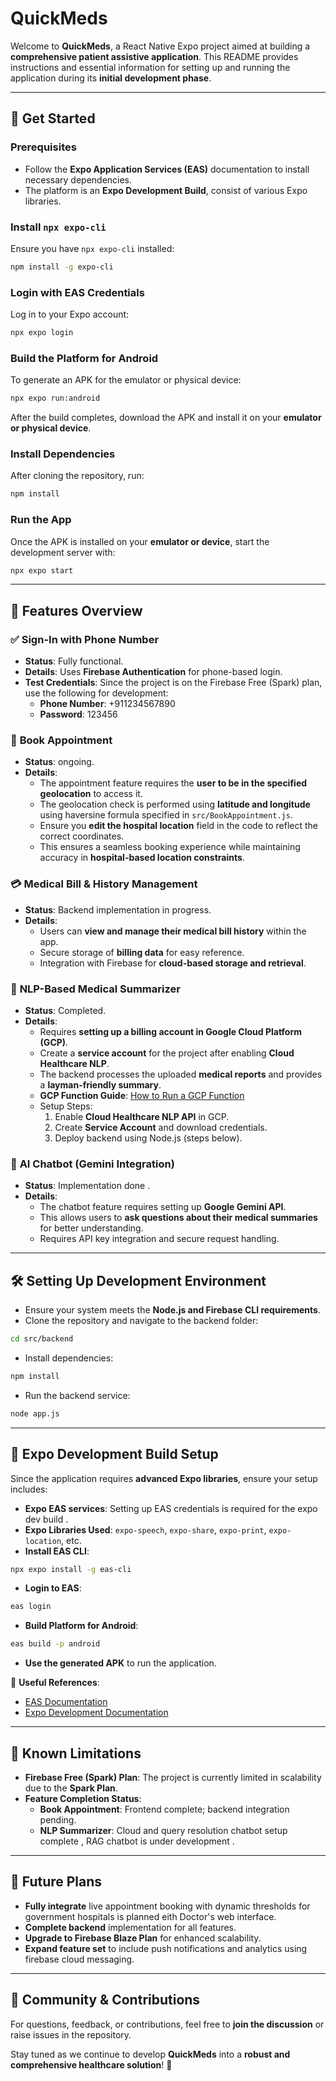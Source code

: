 # QuickMeds
Welcome to **QuickMeds**, a React Native Expo project aimed at building a **comprehensive patient assistive application**. This README provides instructions and essential information for setting up and running the application during its **initial development phase**.

---
## 🚀 Get Started
### Prerequisites
- Follow the **Expo Application Services (EAS)** documentation to install necessary dependencies.
- The platform is an **Expo Development Build**, consist of various Expo libraries.

### Install `npx expo-cli`
Ensure you have `npx expo-cli` installed:
```sh
npm install -g expo-cli
```

### Login with EAS Credentials
Log in to your Expo account:
```sh
npx expo login
```

### Build the Platform for Android
To generate an APK for the emulator or physical device:
```sh
npx expo run:android
```
After the build completes, download the APK and install it on your **emulator or physical device**.

### Install Dependencies
After cloning the repository, run:
```sh
npm install
```

### Run the App
Once the APK is installed on your **emulator or device**, start the development server with:
```sh
npx expo start
```

---
## 📌 Features Overview
### ✅ **Sign-In with Phone Number**
- **Status**: Fully functional.
- **Details**: Uses **Firebase Authentication** for phone-based login.
- **Test Credentials**: Since the project is on the Firebase Free (Spark) plan, use the following for development:
  - **Phone Number**: +911234567890
  - **Password**: 123456

### 📅 **Book Appointment**
- **Status**: ongoing.
- **Details**:
  - The appointment feature requires the **user to be in the specified geolocation** to access it.
  - The geolocation check is performed using **latitude and longitude** using haversine formula specified in `src/BookAppointment.js`.
  - Ensure you **edit the hospital location** field in the code to reflect the correct coordinates.
  - This ensures a seamless booking experience while maintaining accuracy in **hospital-based location constraints**.

### 💳 **Medical Bill & History Management**
- **Status**: Backend implementation in progress.
- **Details**:
  - Users can **view and manage their medical bill history** within the app.
  - Secure storage of **billing data** for easy reference.
  - Integration with Firebase for **cloud-based storage and retrieval**.

### 📜 **NLP-Based Medical Summarizer**
- **Status**: Completed.
- **Details**:
  - Requires **setting up a billing account in Google Cloud Platform (GCP)**.
  - Create a **service account** for the project after enabling **Cloud Healthcare NLP**.
  - The backend processes the uploaded **medical reports** and provides a **layman-friendly summary**.
  - **GCP Function Guide**: [How to Run a GCP Function](https://cloud.google.com/functions/docs/quickstart)
  - Setup Steps:
    1. Enable **Cloud Healthcare NLP API** in GCP.
    2. Create **Service Account** and download credentials.
    3. Deploy backend using Node.js (steps below).

### 🤖 **AI Chatbot (Gemini Integration)**
- **Status**: Implementation done .
- **Details**:
  - The chatbot feature requires setting up **Google Gemini API**.
  - This allows users to **ask questions about their medical summaries** for better understanding.
  - Requires API key integration and secure request handling.

---
## 🛠 **Setting Up Development Environment**
- Ensure your system meets the **Node.js and Firebase CLI requirements**.
- Clone the repository and navigate to the backend folder:
```sh
cd src/backend
```
- Install dependencies:
```sh
npm install
```
- Run the backend service:
```sh
node app.js
```

---
## 📲 **Expo Development Build Setup**
Since the application requires **advanced Expo libraries**, ensure your setup includes:
- **Expo EAS services**: Setting up EAS credentials is required for the expo dev build .
- **Expo Libraries Used**: `expo-speech`, `expo-share`, `expo-print`, `expo-location`, etc.
- **Install EAS CLI**:
```sh
npx expo install -g eas-cli
```
- **Login to EAS**:
```sh
eas login
```
- **Build Platform for Android**:
```sh
eas build -p android
```
- **Use the generated APK** to run the application.

📖 **Useful References**:
- [EAS Documentation](https://docs.expo.dev/eas/)
- [Expo Development Documentation](https://docs.expo.dev/development/build/)

---
## 🚧 **Known Limitations**
- **Firebase Free (Spark) Plan**: The project is currently limited in scalability due to the **Spark Plan**.
- **Feature Completion Status**:
  - **Book Appointment**: Frontend complete; backend integration pending.
  - **NLP Summarizer**: Cloud and query resolution chatbot setup complete , RAG chatbot is under development .

---
## 🌟 **Future Plans**
- **Fully integrate** live appointment booking with dynamic thresholds for government hospitals is planned eith Doctor's web interface.
- **Complete backend** implementation for all features.
- **Upgrade to Firebase Blaze Plan** for enhanced scalability.
- **Expand feature set** to include push notifications and analytics using firebase cloud messaging.

---
## 👥 **Community & Contributions**
For questions, feedback, or contributions, feel free to **join the discussion** or raise issues in the repository.

Stay tuned as we continue to develop **QuickMeds** into a **robust and comprehensive healthcare solution**! 🚀

